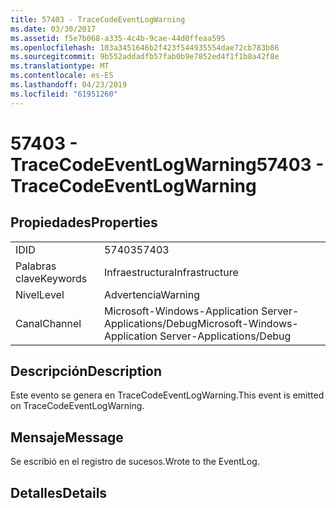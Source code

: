 ```yaml
---
title: 57403 - TraceCodeEventLogWarning
ms.date: 03/30/2017
ms.assetid: f5e7b068-a335-4c4b-9cae-44d0ffeaa595
ms.openlocfilehash: 103a3451646b2f423f544935554dae72cb783b86
ms.sourcegitcommit: 9b552addadfb57fab0b9e7852ed4f1f1b8a42f8e
ms.translationtype: MT
ms.contentlocale: es-ES
ms.lasthandoff: 04/23/2019
ms.locfileid: "61951260"
---
```

# <a name="57403---tracecodeeventlogwarning"></a><span data-ttu-id="d63f2-102">57403 - TraceCodeEventLogWarning</span><span class="sxs-lookup"><span data-stu-id="d63f2-102">57403 - TraceCodeEventLogWarning</span></span>
## <a name="properties"></a><span data-ttu-id="d63f2-103">Propiedades</span><span class="sxs-lookup"><span data-stu-id="d63f2-103">Properties</span></span>  
  
|||  
|-|-|  
|<span data-ttu-id="d63f2-104">ID</span><span class="sxs-lookup"><span data-stu-id="d63f2-104">ID</span></span>|<span data-ttu-id="d63f2-105">57403</span><span class="sxs-lookup"><span data-stu-id="d63f2-105">57403</span></span>|  
|<span data-ttu-id="d63f2-106">Palabras clave</span><span class="sxs-lookup"><span data-stu-id="d63f2-106">Keywords</span></span>|<span data-ttu-id="d63f2-107">Infraestructura</span><span class="sxs-lookup"><span data-stu-id="d63f2-107">Infrastructure</span></span>|  
|<span data-ttu-id="d63f2-108">Nivel</span><span class="sxs-lookup"><span data-stu-id="d63f2-108">Level</span></span>|<span data-ttu-id="d63f2-109">Advertencia</span><span class="sxs-lookup"><span data-stu-id="d63f2-109">Warning</span></span>|  
|<span data-ttu-id="d63f2-110">Canal</span><span class="sxs-lookup"><span data-stu-id="d63f2-110">Channel</span></span>|<span data-ttu-id="d63f2-111">Microsoft-Windows-Application Server-Applications/Debug</span><span class="sxs-lookup"><span data-stu-id="d63f2-111">Microsoft-Windows-Application Server-Applications/Debug</span></span>|  
  
## <a name="description"></a><span data-ttu-id="d63f2-112">Descripción</span><span class="sxs-lookup"><span data-stu-id="d63f2-112">Description</span></span>  
 <span data-ttu-id="d63f2-113">Este evento se genera en TraceCodeEventLogWarning.</span><span class="sxs-lookup"><span data-stu-id="d63f2-113">This event is emitted on TraceCodeEventLogWarning.</span></span>  
  
## <a name="message"></a><span data-ttu-id="d63f2-114">Mensaje</span><span class="sxs-lookup"><span data-stu-id="d63f2-114">Message</span></span>  
 <span data-ttu-id="d63f2-115">Se escribió en el registro de sucesos.</span><span class="sxs-lookup"><span data-stu-id="d63f2-115">Wrote to the EventLog.</span></span>  
  
## <a name="details"></a><span data-ttu-id="d63f2-116">Detalles</span><span class="sxs-lookup"><span data-stu-id="d63f2-116">Details</span></span>
